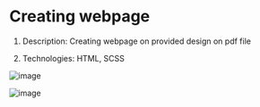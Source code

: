 # Creating webpage

1. Description:
Creating webpage on provided design on pdf file

2. Technologies:
HTML, SCSS

![image](https://user-images.githubusercontent.com/87691625/178905138-efea57a2-d5dd-4c2e-9a15-1b0e55d6ad57.png)


![image](https://user-images.githubusercontent.com/87691625/178905208-5b5b2d0c-b758-4b05-9861-5a2bf2e65f68.png)

